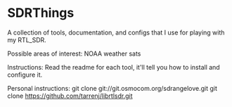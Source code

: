 SDRThings
=========

A collection of tools, documentation, and configs that I use for playing with my RTL_SDR.

Possible areas of interest:
    NOAA weather sats



Instructions:
    Read the readme for each tool, it'll tell you how to install and configure it.

Personal instructions:
git clone git://git.osmocom.org/sdrangelove.git
git clone https://github.com/tarrenj/librtlsdr.git


